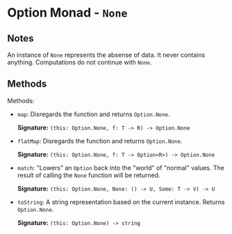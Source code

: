 # Option Monad - `None`

## Notes

An instance of `None` represents the absense of data. It never contains anything.
Computations do not continue with `None`.

## Methods

Methods:

* `map`: Disregards the function and returns `Option.None`.
  
  **Signature:** `(this: Option.None, f: T -> R) -> Option.None`
* `flatMap`: Disregards the function and returns `Option.None`.
  
  **Signature:** `(this: Option.None, f: T -> Option<R>) -> Option.None`
* `match`: "Lowers" an `Option` back into the "world" of "normal" values. The result of calling the `None` function will be returned.
  
  **Signature:** `(this: Option.None, None: () -> U, Some: T -> V) -> U`
* `toString`: A string representation based on the current instance. Returns `Option.None`.
  
  **Signature:** `(this: Option.None) -> string`
